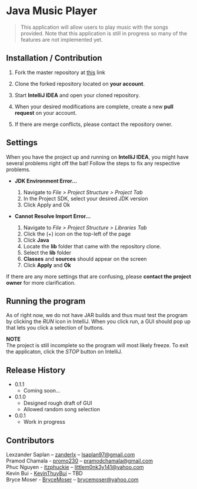 # Java Music Player

> This application will allow users to play music with the songs provided. Note that this application is still in progress so many of the features are not implemented yet.

## Installation / Contribution

1. Fork the master repository at [this](https://github.com/zanderlx/CECS-327-Music-Player "ZanderLx's GitHub")
 link

2. Clone the forked repository located on **your account**.

3. Start **IntelliJ IDEA** and open your cloned repository.

4. When your desired modifications are complete, create a new **pull request** on your account.

5. If there are merge conflicts, please contact the repository owner.

## Settings

When you have the project up and running on **IntelliJ IDEA**, you might have several problems right off the bat! Follow the steps to fix any respective problems.

* **JDK Environment Error...**
   1. Navigate to *File > Project Structure > Project Tab*
   2. In the Project SDK, select your desired JDK version
   3. Click Apply and Ok

* **Cannot Resolve Import Error...**
   1. Navigate to *File > Project Structure > Libraries Tab*
   2. Click the (+) icon on the top-left of the page
   3. Click **Java**
   4. Locate the **lib** folder that came with the repository clone.
   5. Select the **lib** folder
   6. **Classes** and **sources** should appear on the screen
   7. Click **Apply** and **Ok**

If there are any more settings that are confusing, please **contact the project owner** for more clarification.

## Running the program

As of right now, we do not have JAR builds and thus must test the program by clicking the *RUN* icon in IntelliJ. When you click run, a GUI should pop up that lets you click a selection of buttons.

**NOTE**  
The project is still incomplete so the program will most likely freeze. To exit the applicaton, click the *STOP* button on IntelliJ.

## Release History

* 0.1.1
  * Coming soon...
* 0.1.0
  * Designed rough draft of GUI
  * Allowed random song selection
* 0.0.1
  * Work in progress

## Contributors
Lexzander Saplan – [zanderlx](https://github.com/zanderlx) – lsaplan97@gmail.com  
Pramod Chamala - [promo230](https://github.com/promo230) – pramodchamala@gmail.com  
Phuc Nguyen - [itzphuckie](https://github.com/itzphuckie) – littlem0nk3y141@yahoo.com  
Kevin Bui - [KevinThuyBui](https://github.com/KevinThuyBui) – TBD  
Bryce Moser - [BryceMoser](https://github.com/BryceMoser) – brycemoser@yahoo.com  

